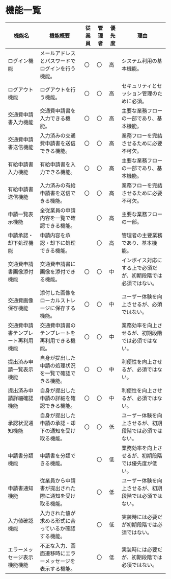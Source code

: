 # 機能一覧

| 機能名                          | 機能概要                                                                 | 従業員 | 管理者 | 優先度 | 理由                                                                 |
|--------------------------------|--------------------------------------------------------------------------|--------|--------|--------|----------------------------------------------------------------------|
| ログイン機能                   | メールアドレスとパスワードでログインを行う機能。                            | 〇      | 〇      | 高     | システム利用の基本機能。                                              |
| ログアウト機能                 | ログアウトを行う機能。                                                    | 〇      | 〇      | 高     | セキュリティとセッション管理のために必須。                              |
| 交通費申請書入力機能           | 交通費申請書を入力できる機能。                                            | 〇      | 〇      | 高     | 主要な業務フローの一部であり、基本機能。                                |
| 交通費申請書送信機能           | 入力済みの交通費申請書を送信できる機能。                                  | 〇      | 〇      | 高     | 業務フローを完結させるために必要不可欠。                                |
| 有給申請書入力機能             | 有給申請書を入力できる機能。                                              | 〇      | 〇      | 高     | 主要な業務フローの一部であり、基本機能。                                |
| 有給申請書送信機能             | 入力済みの有給申請書を送信できる機能。                                    | 〇      | 〇      | 高     | 業務フローを完結させるために必要不可欠。                                |
| 申請一覧表示機能               | 全従業員の申請内容を一覧で確認できる機能。                                |        | 〇      | 高     | 主要な業務フローの一部。                                              |
| 申請承認・却下処理機能         | 申請内容を承認・却下に処理できる機能。                                    |        | 〇      | 高     | 管理者の主要業務であり、基本機能。                                      |
| 交通費申請書画像添付機能       | 交通費申請書に画像を添付できる機能。                                      | 〇      | 〇      | 中     | インボイス対応にする上で必須だが、初期段階では必須ではない。           |
| 交通費画像保存機能             | 添付した画像をローカルストレージに保存する機能。                            | 〇      | 〇      | 中     | ユーザー体験を向上させるが、必須ではない。                              |
| 交通費申請書テンプレート再利用機能 | 交通費申請書のテンプレートを再利用できる機能。                              | 〇      | 〇      | 中     | 業務効率を向上させるが、初期段階では必須ではない。                        |
| 提出済み申請一覧表示機能       | 自身が提出した申請の処理状況を一覧で確認できる機能。                        | 〇      | 〇      | 中     | 利便性を向上させるが、必須ではない。                                    |
| 提出済み申請詳細確認機能       | 自身が提出した申請の詳細を確認できる機能。                                | 〇      | 〇      | 中     | 利便性を向上させるが、必須ではない。                                    |
| 承認状況通知機能               | 自身が提出した申請の承認・却下の通知を受け取る機能。                        | 〇      | 〇      | 低     | ユーザー体験を向上させるが、初期段階では必須ではない。                    |
| 申請書分類機能                 | 申請書を分類できる機能。                                                  |        | 〇      | 低     | 業務効率を向上させるが、初期段階では優先度が低い。                        |
| 申請書通知機能                 | 従業員から申請書が提出された際に通知を受け取る機能。                        |        | 〇      | 低     | ユーザー体験を向上させるが、初期段階では必須ではない。                  |
| 入力値確認機能                 | 入力された値が求める形式に合っているか確認する機能。                        |        | 〇      | 低     | 実装時には必要だが初期段階では必須ではない。                  |
| エラーメッセージ表示機能機能                 | 不正な入力、画面遷移時にエラーメッセージを表示する機能。                                                  |        | 〇      | 低     | 実装時には必要だが、初期段階では必須ではない。                        |
